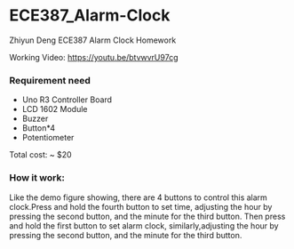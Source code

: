 # ECE387_Alarm-Clock
Zhiyun Deng ECE387 Alarm Clock Homework

Working Video: https://youtu.be/btvwvrU97cg

### Requirement need
- Uno R3 Controller Board
- LCD 1602 Module
- Buzzer
- Button*4
- Potentiometer

Total cost: ~ $20

### How it work:
Like the demo figure showing, there are 4 buttons to control this alarm clock.Press and hold the fourth button to set time, adjusting the hour by pressing the second button, and the minute for the third button. Then press and hold the first button to set alarm clock, similarly,adjusting the hour by pressing the second button, and the minute for the third button. 
